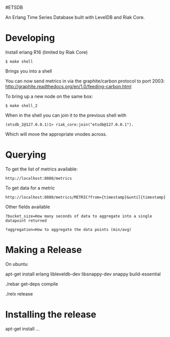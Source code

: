 #ETSDB

An Erlang Time Series Database built with LevelDB and Riak Core.


# Developing

Install erlang R16 (limited by Riak Core)

    $ make shell

Brings you into a shell

You can now send metrics in via the graphite/carbon protocol to port 2003: http://graphite.readthedocs.org/en/1.0/feeding-carbon.html

To bring up a new node on the same box:

    $ make shell_2

When in the shell you can join it to the previous shell with

    (etsdb_2@127.0.0.1)1> riak_core:join("etsdb@127.0.0.1").

Which will move the appropriate vnodes across.

# Querying

To get the list of metrics available:

    http://localhost:8080/metrics

To get data for a metric

    http://localhost:8080/metrics/METRIC?from={timestamp}&until{timestamp}

Other fields available

    ?bucket_size=How many seconds of data to aggregate into a single datapoint returned

    ?aggregation=How to aggregate the data points (min/avg)


# Making a Release

On ubuntu

  apt-get install erlang libleveldb-dev libsnappy-dev snappy build-essential

  ./rebar get-deps compile

  ./relx release

# Installing the release

  apt-get install ...
